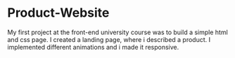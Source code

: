 # Product-Website
 My first project at the front-end university course was to build a simple html and css page. I created a landing page, where i described a product. I implemented different animations and i made it responsive.
